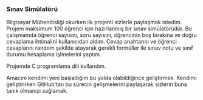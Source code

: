 ### Sınav Simülatörü
   Bilgisayar Mühendisliği okurken ilk projemi sizlerle paylaşmak istedim.
Projem maksimum 100 öğrenci için hazırlanmış bir sınav simülatörüdür. Bu çalışmamda
öğrenci sayısını, soru sayısını, öğrencinin boş bırakma ve doğru cevaplama ihtimalini
kullanıcıdan aldım. Cevap anahtarını ve öğrenci cevaplarını random şekilde atayarak
gerekli formüller ile sınav notu ve sınıf durumu hesaplama işlmelerini yaptım.

Projemde C programlama dili kullandım.

Amacım kendimi yeni başladığım bu yolda olabildiğince geliştirmek. Kendimi geliştirirken GitHub'tan 
bu sürecin gelişmelerini paylaşarak sizlerin buna tanık olmanızı sağlamak.
